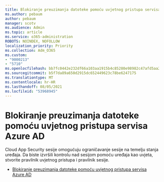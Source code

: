 ```yaml
---
title: Blokiranje preuzimanja datoteke pomoću uvjetnog pristupa servisa Azure AD
ms.author: pebaum
author: pebaum
manager: scotv
ms.audience: Admin
ms.topic: article
ms.service: o365-administration
ROBOTS: NOINDEX, NOFOLLOW
localization_priority: Priority
ms.collection: Adm_O365
ms.custom:
- "9000213"
- "5710"
ms.openlocfilehash: bb7fc0442e232df66a103aa1915b4c85280e98982c47afd5aa2cfbb50136fb0f
ms.sourcegitcommit: b5f7da89a650d2915dc652449623c78be6247175
ms.translationtype: MT
ms.contentlocale: hr-HR
ms.lasthandoff: 08/05/2021
ms.locfileid: "53968945"
---
```

# <a name="block-file-download-with-azure-ad-conditional-access"></a>Blokiranje preuzimanja datoteke pomoću uvjetnog pristupa servisa Azure AD

Cloud App Security sesije omogućuju ograničavanje sesije na temelju stanja uređaja. Da biste izvršili kontrolu nad sesijom pomoću uređaja kao uvjeta, stvorite pravilnik uvjetnog pristupa i pravilnik sesije.

- [Blokiranje preuzimanja datoteke pomoću uvjetnog pristupa servisa Azure AD](https://docs.microsoft.com/cloud-app-security/use-case-proxy-block-session-aad#create-a-block-download-policy-for-unmanaged-devices)
